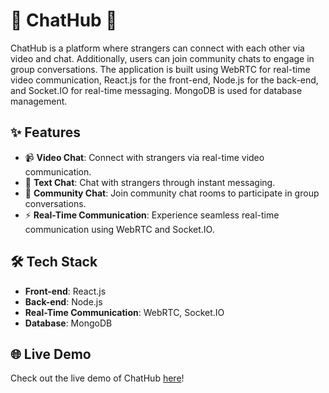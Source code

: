 # 🎉 ChatHub 🎉

ChatHub is a platform where strangers can connect with each other via video and chat. Additionally, users can join community chats to engage in group conversations. The application is built using WebRTC for real-time video communication, React.js for the front-end, Node.js for the back-end, and Socket.IO for real-time messaging. MongoDB is used for database management.

## ✨ Features

- 📹 **Video Chat**: Connect with strangers via real-time video communication.
- 💬 **Text Chat**: Chat with strangers through instant messaging.
- 👥 **Community Chat**: Join community chat rooms to participate in group conversations.
- ⚡ **Real-Time Communication**: Experience seamless real-time communication using WebRTC and Socket.IO.

## 🛠 Tech Stack

- **Front-end**: React.js
- **Back-end**: Node.js
- **Real-Time Communication**: WebRTC, Socket.IO
- **Database**: MongoDB

## 🌐 Live Demo
   Check out the live demo of ChatHub <a href="https://chat-hub-one.vercel.app/">here</a>! 
      
